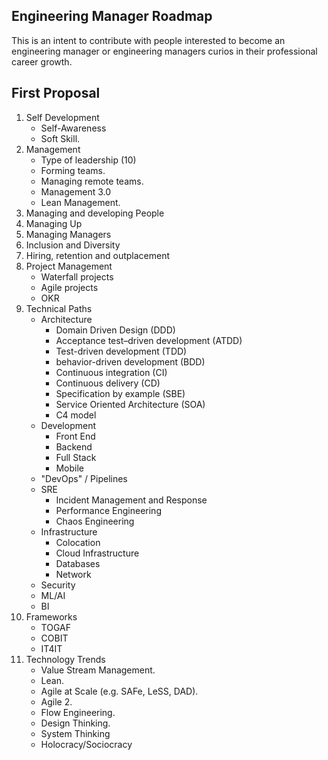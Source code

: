 ## Engineering Manager Roadmap
This is an intent to contribute with people interested to become an engineering manager or engineering managers curios in their professional career growth.


## First Proposal

1. Self Development
    * Self-Awareness
    * Soft Skill.
2. Management
    * Type of leadership (10)
    * Forming teams.
    * Managing remote teams.
    * Management 3.0 
    * Lean Management.
3. Managing and developing People
4. Managing Up
5. Managing Managers
6. Inclusion and Diversity 
7. Hiring, retention and outplacement
8. Project Management
    * Waterfall projects
    * Agile projects
    * OKR
9. Technical Paths
    * Architecture
      * Domain Driven Design (DDD)
      * Acceptance test–driven development (ATDD)
      * Test-driven development (TDD)
      * behavior-driven development (BDD)
      * Continuous integration (CI)
      * Continuous delivery (CD)
      * Specification by example (SBE)
      * Service Oriented Architecture (SOA)
      * C4 model
    * Development
      * Front End
      * Backend
      * Full Stack
      * Mobile
    * "DevOps" / Pipelines
    * SRE
      * Incident Management and Response
      * Performance Engineering
      * Chaos Engineering
    * Infrastructure
      * Colocation
      * Cloud Infrastructure
      * Databases
      * Network
    * Security
    * ML/AI
    * BI
10. Frameworks
    * TOGAF
    * COBIT
    * IT4IT
11. Technology Trends
    * Value Stream Management.
    * Lean.
    * Agile at Scale (e.g. SAFe, LeSS, DAD).
    * Agile 2.
    * Flow Engineering.
    * Design Thinking.
    * System Thinking
    * Holocracy/Sociocracy

